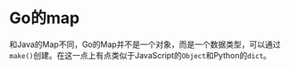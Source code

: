 # Go的map
和Java的Map<T>不同，Go的Map并不是一个对象，而是一个数据类型，可以通过`make()`创建。在这一点上有点类似于JavaScript的`Object`和Python的`dict`。